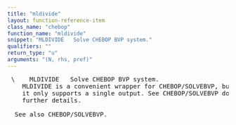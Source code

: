 ```yaml
---
title: "mldivide"
layout: function-reference-item
class_name: "chebop"
function_name: "mldivide"
snippet: "MLDIVIDE   Solve CHEBOP BVP system."
qualifiers: ""
return_type: "u"
arguments: "(N, rhs, pref)"
---
```


<pre class="help-text"> \    MLDIVIDE   Solve CHEBOP BVP system.
    MLDIVIDE is a convenient wrapper for CHEBOP/SOLVEBVP, but is limited in that
    it only supports a single output. See CHEBOP/SOLVEBVP documentation for
    further details.
 
  See also CHEBOP/SOLVEBVP.
</pre>